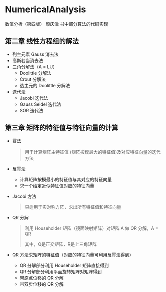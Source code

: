 # NumericalAnalysis
数值分析（第四版） 颜庆津 书中部分算法的代码实现

## 第二章 线性方程组的解法

- 列主元素 Gauss 消去法
- 高斯若当消去法
- 三角分解法（A = LU）
  - Doolittle 分解法
  - Crout 分解法
  - 选主元的 Doolittle 分解法
- 迭代法
  - Jacobi 迭代法
  - Gauss Seidel 迭代法
  - SOR 迭代法

## 第三章 矩阵的特征值与特征向量的计算

- 幂法
  
  > 用于计算矩阵主特征值 (矩阵按模最大的特征值)及对应特征向量的迭代方法
  
- 反幂法

  - 计算矩阵按模最小的特征值与其对应的特征向量
  - 求一个给定近似特征值对应的特征向量

- Jacobi 方法

  > 只适用于实对称方阵，求出所有特征值和特征向量

- QR 分解

  > 利用 Householder 矩阵（镜面映射矩阵）对矩阵 A 做 QR 分解，A = QR
  >
  > 其中，Q是正交矩阵，R是上三角矩阵

- QR 方法求矩阵的特征值（对应的特征向量可利用反幂法得到）

  - QR 分解部分利用 Householder 矩阵直接得到
  - QR 分解部分利用平面旋转矩阵对矩阵得到
  - 带原点位移的 QR 分解
  - 带双步位移的 QR 分解

